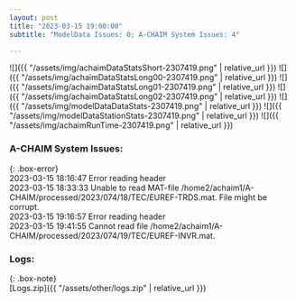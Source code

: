 ```yaml
---
layout: post
title: "2023-03-15 19:00:00"
subtitle: "ModelData Issues: 0; A-CHAIM System Issues: 4"

---
```


![]({{ "/assets/img/achaimDataStatsShort-2307419.png" | relative_url }})
![]({{ "/assets/img/achaimDataStatsLong00-2307419.png" | relative_url }})
![]({{ "/assets/img/achaimDataStatsLong01-2307419.png" | relative_url }})
![]({{ "/assets/img/achaimDataStatsLong02-2307419.png" | relative_url }})
![]({{ "/assets/img/modelDataDataStats-2307419.png" | relative_url }})
![]({{ "/assets/img/modelDataStationStats-2307419.png" | relative_url }})
![]({{ "/assets/img/achaimRunTime-2307419.png" | relative_url }})


### A-CHAIM System Issues:  
  
{: .box-error}  
2023-03-15 18:16:47 Error reading header  
2023-03-15 18:33:33 Unable to read MAT-file /home2/achaim1/A-CHAIM/processed/2023/074/18/TEC/EUREF-TRDS.mat. File might be corrupt.  
2023-03-15 19:16:57 Error reading header  
2023-03-15 19:41:55 Cannot read file /home2/achaim1/A-CHAIM/processed/2023/074/19/TEC/EUREF-INVR.mat.  

### Logs:  
  
{: .box-note}  
[Logs.zip]({{ "/assets/other/logs.zip" | relative_url }})  
